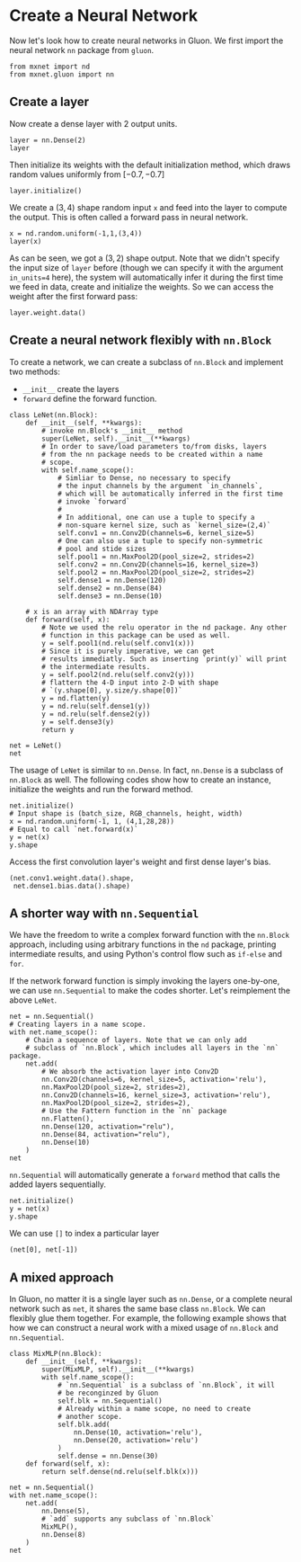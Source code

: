 # Create a Neural Network

Now let's look how to create neural networks in Gluon. We first import the neural network `nn` package from `gluon`.

```{.python .input  n=1}
from mxnet import nd
from mxnet.gluon import nn
```

## Create a layer

Now create a dense layer with 2 output units.

```{.python .input  n=2}
layer = nn.Dense(2)
layer
```

Then initialize its weights with the default initialization method, which draws random values uniformly from $[-0.7, -0.7]$

```{.python .input  n=3}
layer.initialize()
```

We create a $(3,4)$ shape random input `x` and feed into the layer to compute the output. This is often called a forward pass in neural network. 

```{.python .input  n=4}
x = nd.random.uniform(-1,1,(3,4))
layer(x)
```

As can be seen, we got a $(3,2)$ shape output. Note that we didn't specify the input size of `layer` before (though we can specify it with the argument `in_units=4` here), the system will automatically infer it during the first time we feed in data, create and initialize the weights. So we can access the weight after the first forward pass:

```{.python .input  n=5}
layer.weight.data()
```

## Create a neural network flexibly with `nn.Block`

To create a network, we can create a subclass of `nn.Block` and implement two methods:

- `__init__` create the layers
- `forward` define the forward function.

```{.python .input  n=6}
class LeNet(nn.Block):
    def __init__(self, **kwargs):
        # invoke nn.Block's __init__ method
        super(LeNet, self).__init__(**kwargs)
        # In order to save/load parameters to/from disks, layers 
        # from the nn package needs to be created within a name 
        # scope. 
        with self.name_scope():
            # Simliar to Dense, no necessary to specify 
            # the input channels by the argument `in_channels`, 
            # which will be automatically inferred in the first time 
            # invoke `forward`
            #
            # In additional, one can use a tuple to specify a 
            # non-square kernel size, such as `kernel_size=(2,4)`
            self.conv1 = nn.Conv2D(channels=6, kernel_size=5)
            # One can also use a tuple to specify non-symmetric 
            # pool and stide sizes
            self.pool1 = nn.MaxPool2D(pool_size=2, strides=2)
            self.conv2 = nn.Conv2D(channels=16, kernel_size=3)
            self.pool2 = nn.MaxPool2D(pool_size=2, strides=2)
            self.dense1 = nn.Dense(120)
            self.dense2 = nn.Dense(84)
            self.dense3 = nn.Dense(10)
            
    # x is an array with NDArray type
    def forward(self, x):
        # Note we used the relu operator in the nd package. Any other 
        # function in this package can be used as well.
        y = self.pool1(nd.relu(self.conv1(x)))
        # Since it is purely imperative, we can get 
        # results immediatly. Such as inserting `print(y)` will print 
        # the intermediate results.  
        y = self.pool2(nd.relu(self.conv2(y)))
        # flattern the 4-D input into 2-D with shape 
        # `(y.shape[0], y.size/y.shape[0])` 
        y = nd.flatten(y)
        y = nd.relu(self.dense1(y))
        y = nd.relu(self.dense2(y))
        y = self.dense3(y)
        return y
    
net = LeNet()
net    
```

The usage of `LeNet` is similar to `nn.Dense`. In fact, `nn.Dense` is a subclass of `nn.Block` as well. The following codes show how to create an instance, initialize the weights and run the forward method.

```{.python .input  n=8}
net.initialize()
# Input shape is (batch_size, RGB_channels, height, width)
x = nd.random.uniform(-1, 1, (4,1,28,28))
# Equal to call `net.forward(x)`
y = net(x)
y.shape
```

Access the first convolution layer's weight and first dense layer's bias.

```{.python .input  n=11}
(net.conv1.weight.data().shape, 
 net.dense1.bias.data().shape)
```

## A shorter way with `nn.Sequential`

We have the freedom to write a complex forward function with the `nn.Block` approach, including using arbitrary functions in the `nd` package, printing intermediate results, and using Python's control flow such as `if-else` and `for`.

If the network forward function is simply invoking the layers one-by-one, we can use `nn.Sequential` to make the codes shorter. Let's reimplement the above `LeNet`.

```{.python .input  n=13}
net = nn.Sequential()
# Creating layers in a name scope.
with net.name_scope():
    # Chain a sequence of layers. Note that we can only add 
    # subclass of `nn.Block`, which includes all layers in the `nn` package.
    net.add(
        # We absorb the activation layer into Conv2D
        nn.Conv2D(channels=6, kernel_size=5, activation='relu'),
        nn.MaxPool2D(pool_size=2, strides=2),
        nn.Conv2D(channels=16, kernel_size=3, activation='relu'),
        nn.MaxPool2D(pool_size=2, strides=2),
        # Use the Fattern function in the `nn` package  
        nn.Flatten(),        
        nn.Dense(120, activation="relu"),
        nn.Dense(84, activation="relu"),
        nn.Dense(10)
    )
net
```

`nn.Sequential` will automatically generate a `forward` method that calls the added layers sequentially.

```{.python .input  n=14}
net.initialize()
y = net(x)
y.shape
```

We can use `[]` to index a particular layer

```{.python .input  n=15}
(net[0], net[-1])
```

## A mixed approach

In Gluon, no matter it is a single layer such as `nn.Dense`, or a complete neural network such as `net`, it shares the same base class `nn.Block`. We can flexibly glue them together. For example, the following example shows that how we can construct a neural work with a mixed usage of `nn.Block` and `nn.Sequential`.

```{.python .input}
class MixMLP(nn.Block):
    def __init__(self, **kwargs):
        super(MixMLP, self).__init__(**kwargs)
        with self.name_scope():
            # `nn.Sequential` is a subclass of `nn.Block`, it will 
            # be reconginzed by Gluon
            self.blk = nn.Sequential()
            # Already within a name scope, no need to create
            # another scope.
            self.blk.add(
                nn.Dense(10, activation='relu'),
                nn.Dense(20, activation='relu')
            )
            self.dense = nn.Dense(30)
    def forward(self, x):
        return self.dense(nd.relu(self.blk(x)))

net = nn.Sequential()
with net.name_scope():
    net.add(
        nn.Dense(5),
        # `add` supports any subclass of `nn.Block`
        MixMLP(),
        nn.Dense(8)
    )
net
```
